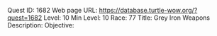 Quest ID: 1682
Web page URL: https://database.turtle-wow.org/?quest=1682
Level: 10
Min Level: 10
Race: 77
Title: Grey Iron Weapons
Description: 
Objective: 
